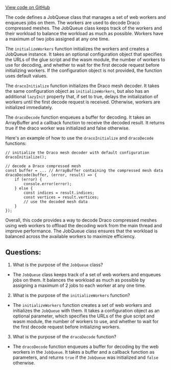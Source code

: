 [View code on GitHub](https://github.com/playcanvas/engine/src/framework/parsers/draco-decoder.js)

The code defines a JobQueue class that manages a set of web workers and enqueues jobs on them. The workers are used to decode Draco compressed meshes. The JobQueue class keeps track of the workers and their workload to balance the workload as much as possible. Workers have a maximum of two jobs assigned at any one time. 

The `initializeWorkers` function initializes the workers and creates a JobQueue instance. It takes an optional configuration object that specifies the URLs of the glue script and the wasm module, the number of workers to use for decoding, and whether to wait for the first decode request before initializing workers. If the configuration object is not provided, the function uses default values. 

The `dracoInitialize` function initializes the Draco mesh decoder. It takes the same configuration object as `initializeWorkers`, but also has an additional `lazyInit` property that, if set to true, delays the initialization of workers until the first decode request is received. Otherwise, workers are initialized immediately. 

The `dracoDecode` function enqueues a buffer for decoding. It takes an ArrayBuffer and a callback function to receive the decoded result. It returns true if the draco worker was initialized and false otherwise. 

Here's an example of how to use the `dracoInitialize` and `dracoDecode` functions:

```
// initialize the Draco mesh decoder with default configuration
dracoInitialize();

// decode a Draco compressed mesh
const buffer = ... // ArrayBuffer containing the compressed mesh data
dracoDecode(buffer, (error, result) => {
    if (error) {
        console.error(error);
    } else {
        const indices = result.indices;
        const vertices = result.vertices;
        // use the decoded mesh data
    }
});
```

Overall, this code provides a way to decode Draco compressed meshes using web workers to offload the decoding work from the main thread and improve performance. The JobQueue class ensures that the workload is balanced across the available workers to maximize efficiency.
## Questions: 
 1. What is the purpose of the `JobQueue` class?
- The `JobQueue` class keeps track of a set of web workers and enqueues jobs on them. It balances the workload as much as possible by assigning a maximum of 2 jobs to each worker at any one time.

2. What is the purpose of the `initializeWorkers` function?
- The `initializeWorkers` function creates a set of web workers and initializes the `JobQueue` with them. It takes a configuration object as an optional parameter, which specifies the URLs of the glue script and wasm module, the number of workers to use, and whether to wait for the first decode request before initializing workers.

3. What is the purpose of the `dracoDecode` function?
- The `dracoDecode` function enqueues a buffer for decoding by the web workers in the `JobQueue`. It takes a buffer and a callback function as parameters, and returns `true` if the `JobQueue` was initialized and `false` otherwise.